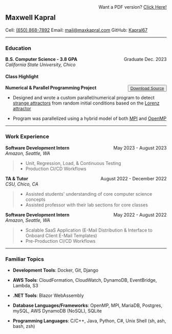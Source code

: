 <div style="float:right">Want a PDF version? <a href="https://github.com/Kapral67/Resume/releases/latest/download/CSCI_mkapral_12-2023.pdf">Click Here!</a></div>

## Maxwell Kapral

Cell: [(650) 868-7892](tel:+16508687892)	Email: [mail@maxkapral.com](mailto:mail@maxkapral.com)	GitHub: [Kapral67](https://github.com/Kapral67)

---

### Education

<div style="float:right;">Graduate Dec. 2023</div><div style="font-weight:bold;">B.S. Computer Science - 3.8 GPA</div>
<div><i>California State University, Chico</i></div>

#### Class Highlight

<button style="float: right"><a href="https://onedrive.live.com/embed?resid=85BBBF9C16370EA0%21210921&authkey=!ACP12EBabgNUUA0">Download Source</a></button><div style="font-weight: bold;">Numerical & Parallel Programming Project</div>

- Designed and wrote a custom parallel/numerical program to detect [strange attractors](https://en.wikipedia.org/wiki/Attractor#Strange_attractor) from random initial conditions based on the [Lorenz attractor](https://en.wikipedia.org/wiki/Lorenz_system)

- Program was parallelized using a hybrid model of both [MPI](https://en.wikipedia.org/wiki/Message_Passing_Interface) and [OpenMP](https://en.wikipedia.org/wiki/OpenMP)

---

### Work Experience

<div style="float: right">May 2023 - August 2023</div><div style="font-weight: bold;">Software Development Intern</div>
<div><i>Amazon, Seattle, WA</i></div>

> - Unit, Regression, Load, & Continuous Testing
> - Production CI/CD Workflows

<div style="float: right">August 2022 - December 2022</div><div style="font-weight: bold;">TA & Tutor</div>
<div><i>CSU, Chico, CA</i></div>

> - Assisted students' understanding of core computer science concepts
> - Assisted professor with their lab sections for core classes

<div style="float: right">May 2022 - August 2022</div><div style="font-weight: bold;">Software Development Intern</div>
<div><i>Amazon, Seattle, WA</i></div>

> - Scalable SaaS Application (E-Mail Distribution & Interface to Onboard Client E-Mail Templates)
> - Pre-Production CI/CD Workflows

---

### Familiar Topics

- **Development Tools**: Docker, Git, Django

- **AWS Tools**: CloudFormation, CloudWatch, DynamoDB, EventBridge, Lambda, S3

- **.NET Tools**: Blazor WebAssembly

- **Database Languages/Frameworks**: OpenMP, MPI, MariaDB, Postgres, mySQL, AWS DynamoDB (NoSQL), SQLite

- **Programming Languages**: C/C++, Java, Python, C#, Unix Shell (sh, ash, bash, zsh)
